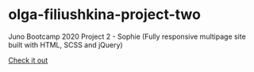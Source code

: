 # olga-filiushkina-project-two
Juno Bootcamp 2020 Project 2 - Sophie (Fully responsive multipage site built with HTML, SCSS and jQuery)

[Check it out](https://olcatsy.github.io/sophie-psd-conversion/)
